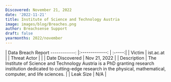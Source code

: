 ```yaml
---
Discovered: November 21, 2022
date: '2022-11-21'
title: Institute of Science and Technology Austria
image: images/blog/Breaches.png
author: Breachsense Support
draft: false
yearmonths: 2022/november
---
```



| Data Breach Report
------------:     |:-------------:    | :-----:|
| Victim      | ist.ac.at      | 
| Threat Actor      |       | 
| Date Discovered      | Nov 21, 2022      | 
| Description      | The Institute of Science and Technology Austria is a PhD granting research institution dedicated to cutting-edge research in the physical, mathematical, computer, and life sciences.      | 
| Leak Size      | N/A      | 

